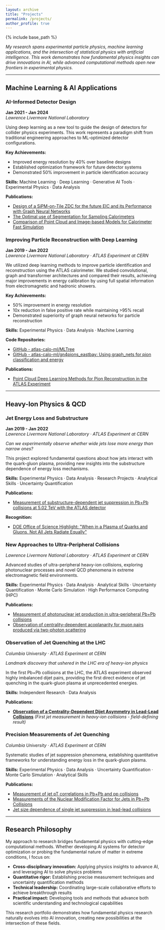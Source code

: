 ```yaml
---
layout: archive
title: "Projects"
permalink: /projects/
author_profile: true
---
```


{% include base_path %}

*My research spans experimental particle physics, machine learning applications, and the intersection of statistical physics with artificial intelligence. This work demonstrates how fundamental physics insights can drive innovations in AI, while advanced computational methods open new frontiers in experimental physics.*

---

## Machine Learning & AI Applications

### AI-Informed Detector Design
**Jan 2021 - Jan 2024**  
*Lawrence Livermore National Laboratory*

Using deep learning as a new tool to guide the design of detectors for collider physics experiments. This work represents a paradigm shift from traditional engineering approaches to ML-optimized detector configurations.

**Key Achievements:**
- Improved energy resolution by 40% over baseline designs
- Established optimization framework for future detector systems
- Demonstrated 50% improvement in particle identification accuracy

**Skills:** Machine Learning · Deep Learning · Generative AI Tools · Experimental Physics · Data Analysis

**Publications:**
- [Design of a SiPM-on-Tile ZDC for the future EIC and its Performance with Graph Neural Networks](https://arxiv.org/abs/2406.12877)
- [The Optimal use of Segmentation for Sampling Calorimeters](https://arxiv.org/abs/2310.04442)
- [Comparison of Point Cloud and Image-based Models for Calorimeter Fast Simulation](https://arxiv.org/abs/2307.04780)

### Improving Particle Reconstruction with Deep Learning
**Jan 2019 - Jan 2022**  
*Lawrence Livermore National Laboratory · ATLAS Experiment at CERN*

We utilized deep learning methods to improve particle identification and reconstruction using the ATLAS calorimeter. We studied convolutional, graph and transformer architectures and compared their results, achieving major improvements in energy calibration by using full spatial information from electromagnetic and hadronic showers.

**Key Achievements:**
- 50% improvement in energy resolution
- 10x reduction in false positive rate while maintaining >95% recall
- Demonstrated superiority of graph neural networks for particle reconstruction

**Skills:** Experimental Physics · Data Analysis · Machine Learning

**Code Repositories:**
- [GitHub - atlas-calo-ml/MLTree](https://github.com/atlas-calo-ml/MLTree)
- [GitHub - atlas-calo-ml/gn4pions_eastbay: Using graph_nets for pion classification and energy](https://github.com/atlas-calo-ml/gn4pions_eastbay)

**Publications:**
- [Point Cloud Deep Learning Methods for Pion Reconstruction in the ATLAS Experiment](https://cds.cern.ch/record/2825379)

---

## Heavy-Ion Physics & QCD

### Jet Energy Loss and Substructure
**Jan 2019 - Jan 2022**  
*Lawrence Livermore National Laboratory · ATLAS Experiment at CERN*

*Can we experimentally observe whether wide jets lose more energy than narrow ones?*

This project explored fundamental questions about how jets interact with the quark-gluon plasma, providing new insights into the substructure dependence of energy loss mechanisms.

**Skills:** Experimental Physics · Data Analysis · Research Projects · Analytical Skills · Uncertainty Quantification

**Publications:**
- [Measurement of substructure-dependent jet suppression in Pb+Pb collisions at 5.02 TeV with the ATLAS detector](https://arxiv.org/abs/2211.11470)

**Recognition:**
- [DOE Office of Science Highlight: "When in a Plasma of Quarks and Gluons, Not All Jets Radiate Equally"](https://www.osti.gov/biblio/1871234)

### New Approaches to Ultra-Peripheral Collisions
*Lawrence Livermore National Laboratory · ATLAS Experiment at CERN*

Advanced studies of ultra-peripheral heavy-ion collisions, exploring photonuclear processes and novel QCD phenomena in extreme electromagnetic field environments.

**Skills:** Experimental Physics · Data Analysis · Analytical Skills · Uncertainty Quantification · Monte Carlo Simulation · High Performance Computing (HPC)

**Publications:**
- [Measurement of photonuclear jet production in ultra-peripheral Pb+Pb collisions](https://arxiv.org/abs/2409.11060)
- [Observation of centrality-dependent acoplanarity for muon pairs produced via two-photon scattering](https://arxiv.org/abs/1806.08708)

### Observation of Jet Quenching at the LHC
*Columbia University · ATLAS Experiment at CERN*

*Landmark discovery that ushered in the LHC era of heavy-ion physics*

In the first Pb+Pb collisions at the LHC, the ATLAS experiment observed highly imbalanced dijet pairs, providing the first direct evidence of jet quenching in the quark-gluon plasma at unprecedented energies.

**Skills:** Independent Research · Data Analysis

**Publications:**
- **[Observation of a Centrality-Dependent Dijet Asymmetry in Lead-Lead Collisions](https://arxiv.org/abs/1011.6182)** *(First jet measurement in heavy-ion collisions - field-defining result)*

### Precision Measurements of Jet Quenching
*Columbia University · ATLAS Experiment at CERN*

Systematic studies of jet suppression phenomena, establishing quantitative frameworks for understanding energy loss in the quark-gluon plasma.

**Skills:** Experimental Physics · Data Analysis · Uncertainty Quantification · Monte Carlo Simulation · Analytical Skills

**Publications:**
- [Measurement of jet pT correlations in Pb+Pb and pp collisions](https://arxiv.org/abs/1706.09363)
- [Measurements of the Nuclear Modification Factor for Jets in Pb+Pb Collisions](https://arxiv.org/abs/1411.2357)
- [Jet size dependence of single jet suppression in lead-lead collisions](https://arxiv.org/abs/1208.1967)

---

## Research Philosophy

My approach to research bridges fundamental physics with cutting-edge computational methods. Whether developing AI systems for detector optimization or probing the fundamental nature of matter in extreme conditions, I focus on:

- **Cross-disciplinary innovation:** Applying physics insights to advance AI, and leveraging AI to solve physics problems
- **Quantitative rigor:** Establishing precise measurement techniques and uncertainty quantification methods
- **Technical leadership:** Coordinating large-scale collaborative efforts to achieve breakthrough results
- **Practical impact:** Developing tools and methods that advance both scientific understanding and technological capabilities

This research portfolio demonstrates how fundamental physics research naturally evolves into AI innovation, creating new possibilities at the intersection of these fields.